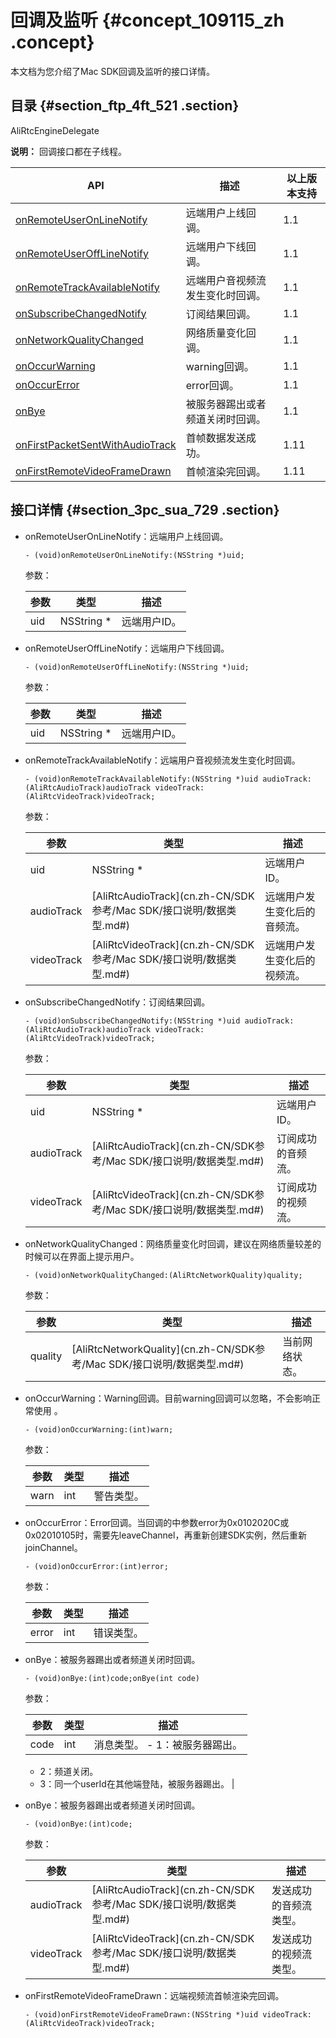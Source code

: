 # 回调及监听 {#concept_109115_zh .concept}

本文档为您介绍了Mac SDK回调及监听的接口详情。

## 目录 {#section_ftp_4ft_521 .section}

AliRtcEngineDelegate

**说明：** 回调接口都在子线程。

|API|描述|以上版本支持|
|---|--|------|
|[onRemoteUserOnLineNotify](#)|远端用户上线回调。|1.1|
|[onRemoteUserOffLineNotify](#)|远端用户下线回调。|1.1|
|[onRemoteTrackAvailableNotify](#)|远端用户音视频流发生变化时回调。|1.1|
|[onSubscribeChangedNotify](#)|订阅结果回调。|1.1|
|[onNetworkQualityChanged](#)|网络质量变化回调。|1.1|
|[onOccurWarning](#)|warning回调。|1.1|
|[onOccurError](#)|error回调。|1.1|
|[onBye](#)|被服务器踢出或者频道关闭时回调。|1.1|
|[onFirstPacketSentWithAudioTrack](#)|首帧数据发送成功。|1.11|
|[onFirstRemoteVideoFrameDrawn](#)|首帧渲染完回调。|1.11|

## 接口详情 {#section_3pc_sua_729 .section}

-   onRemoteUserOnLineNotify：远端用户上线回调。

    ``` {#codeblock_x42_6y9_qlf .lanuage-c}
    - (void)onRemoteUserOnLineNotify:(NSString *)uid;          
    ```

    参数：

    |参数|类型|描述|
    |--|--|--|
    |uid|NSString \*|远端用户ID。|

-   onRemoteUserOffLineNotify：远端用户下线回调。

    ``` {#codeblock_9ia_zol_c2p .lanuage-c}
    - (void)onRemoteUserOffLineNotify:(NSString *)uid;         
    ```

    参数：

    |参数|类型|描述|
    |--|--|--|
    |uid|NSString \*|远端用户ID。|

-   onRemoteTrackAvailableNotify：远端用户音视频流发生变化时回调。

    ``` {#codeblock_xo6_a4z_8hw .lanuage-c}
    - (void)onRemoteTrackAvailableNotify:(NSString *)uid audioTrack:(AliRtcAudioTrack)audioTrack videoTrack:(AliRtcVideoTrack)videoTrack;              
    ```

    参数：

    |参数|类型|描述|
    |--|--|--|
    |uid|NSString \*|远端用户ID。|
    |audioTrack|[AliRtcAudioTrack](cn.zh-CN/SDK参考/Mac SDK/接口说明/数据类型.md#)|远端用户发生变化后的音频流。|
    |videoTrack|[AliRtcVideoTrack](cn.zh-CN/SDK参考/Mac SDK/接口说明/数据类型.md#)|远端用户发生变化后的视频流。|

-   onSubscribeChangedNotify：订阅结果回调。

    ``` {#codeblock_fdv_ql2_vxw .lanuage-c}
    - (void)onSubscribeChangedNotify:(NSString *)uid audioTrack:(AliRtcAudioTrack)audioTrack videoTrack:(AliRtcVideoTrack)videoTrack;                   
    ```

    参数：

    |参数|类型|描述|
    |--|--|--|
    |uid|NSString \*|远端用户ID。|
    |audioTrack|[AliRtcAudioTrack](cn.zh-CN/SDK参考/Mac SDK/接口说明/数据类型.md#)|订阅成功的音频流。|
    |videoTrack|[AliRtcVideoTrack](cn.zh-CN/SDK参考/Mac SDK/接口说明/数据类型.md#)|订阅成功的视频流。|

-   onNetworkQualityChanged：网络质量变化时回调，建议在网络质量较差的时候可以在界面上提示用户。

    ``` {#codeblock_sdz_atj_x1h .lanuage-c}
    - (void)onNetworkQualityChanged:(AliRtcNetworkQuality)quality;
    ```

    参数：

    |参数|类型|描述|
    |--|--|--|
    |quality|[AliRtcNetworkQuality](cn.zh-CN/SDK参考/Mac SDK/接口说明/数据类型.md#)|当前网络状态。|

-   onOccurWarning：Warning回调。目前warning回调可以忽略，不会影响正常使用 。

    ``` {#codeblock_lue_d1d_i9g .lanuage-c}
    - (void)onOccurWarning:(int)warn;
    ```

    参数：

    |参数|类型|描述|
    |--|--|--|
    |warn|int|警告类型。|

-   onOccurError：Error回调。当回调的中参数error为0x0102020C或0x02010105时，需要先leaveChannel，再重新创建SDK实例，然后重新joinChannel。

    ``` {#codeblock_su5_69b_zoj .lanuage-c}
    - (void)onOccurError:(int)error;
    ```

    参数：

    |参数|类型|描述|
    |--|--|--|
    |error|int|错误类型。|

-   onBye：被服务器踢出或者频道关闭时回调。

    ``` {#codeblock_jnf_bmu_80z .lanuage-c}
    - (void)onBye:(int)code;onBye(int code)          
    ```

    参数：

    |参数|类型|描述|
    |--|--|--|
    |code|int|消息类型。     -   1：被服务器踢出。
    -   2：频道关闭。
    -   3：同一个userId在其他端登陆，被服务器踢出。
 |

-   onBye：被服务器踢出或者频道关闭时回调。

    ``` {#codeblock_0f6_53g_11b .lanuage-c}
    - (void)onBye:(int)code;
    ```

    参数：

    |参数|类型|描述|
    |--|--|--|
    |audioTrack|[AliRtcAudioTrack](cn.zh-CN/SDK参考/Mac SDK/接口说明/数据类型.md#)|发送成功的音频流类型。|
    |videoTrack|[AliRtcVideoTrack](cn.zh-CN/SDK参考/Mac SDK/接口说明/数据类型.md#)|发送成功的视频流类型。|

-   onFirstRemoteVideoFrameDrawn：远端视频流首帧渲染完回调。

    ``` {#codeblock_bn2_xxt_tvj}
    - (void)onFirstRemoteVideoFrameDrawn:(NSString *)uid videoTrack:(AliRtcVideoTrack)videoTrack;
    ```


